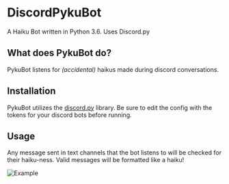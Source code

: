 # DiscordPykuBot
A Haiku Bot written in Python 3.6. Uses Discord.py

## What does PykuBot do?
PykuBot listens for *(accidental)* haikus made during discord conversations.

## Installation
PykuBot utilizes the [discord.py](https://discordpy.readthedocs.io/en/latest/) library. Be sure to edit the config with the tokens for your discord bots before running.

## Usage
Any message sent in text channels that the bot listens to will be checked for their haiku-ness. Valid messages will be formatted like a haiku!

![Example](https://i.gyazo.com/63f43e54f21a97f3cc8844e94a338781.png)
